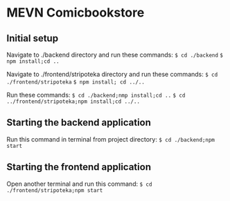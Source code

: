 # MEVN Comicbookstore

## Initial setup
Navigate to ./backend directory and run  these commands:
`$ cd ./backend`
`$ npm install;cd ..`

Navigate to ./frontend/stripoteka directory and run these commands:
`$ cd ./frontend/stripoteka`
`$ npm install; cd ../..`

Run these commands:
`$ cd ./backend;nmp install;cd ..`
`$ cd ../frontend/stripoteka;npm install;cd ../..`
## Starting the backend application
Run this command in terminal from project directory: 
`$ cd ./backend;npm start`

## Starting the frontend application
Open another terminal and run this command:
`$ cd ./frontend/stripoteka;npm start`
